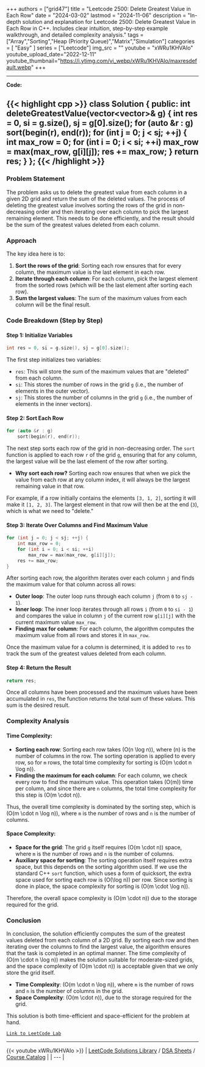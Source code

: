 
+++
authors = ["grid47"]
title = "Leetcode 2500: Delete Greatest Value in Each Row"
date = "2024-03-02"
lastmod = "2024-11-06"
description = "In-depth solution and explanation for Leetcode 2500: Delete Greatest Value in Each Row in C++. Includes clear intuition, step-by-step example walkthrough, and detailed complexity analysis."
tags = ["Array","Sorting","Heap (Priority Queue)","Matrix","Simulation"]
categories = [
    "Easy"
]
series = ["Leetcode"]
img_src = ""
youtube = "xWRu1KHVAIo"
youtube_upload_date="2022-12-11"
youtube_thumbnail="https://i.ytimg.com/vi_webp/xWRu1KHVAIo/maxresdefault.webp"
+++



---
**Code:**

{{< highlight cpp >}}
class Solution {
public:
  int deleteGreatestValue(vector<vector<int>>& g) {
      int res = 0, si = g.size(), sj = g[0].size();
      for (auto &r : g)
          sort(begin(r), end(r));
      for (int j = 0; j < sj; ++j) {
          int max_row = 0;
          for (int i = 0; i < si; ++i) 
              max_row = max(max_row, g[i][j]);
          res += max_row;
      }
      return res;
  }
};
{{< /highlight >}}
---

### Problem Statement

The problem asks us to delete the greatest value from each column in a given 2D grid and return the sum of the deleted values. The process of deleting the greatest value involves sorting the rows of the grid in non-decreasing order and then iterating over each column to pick the largest remaining element. This needs to be done efficiently, and the result should be the sum of the greatest values deleted from each column.

### Approach

The key idea here is to:
1. **Sort the rows of the grid**: Sorting each row ensures that for every column, the maximum value is the last element in each row.
2. **Iterate through each column**: For each column, pick the largest element from the sorted rows (which will be the last element after sorting each row).
3. **Sum the largest values**: The sum of the maximum values from each column will be the final result.

### Code Breakdown (Step by Step)

#### Step 1: Initialize Variables

```cpp
int res = 0, si = g.size(), sj = g[0].size();
```

The first step initializes two variables:
- `res`: This will store the sum of the maximum values that are "deleted" from each column.
- `si`: This stores the number of rows in the grid `g` (i.e., the number of elements in the outer vector).
- `sj`: This stores the number of columns in the grid `g` (i.e., the number of elements in the inner vectors).

#### Step 2: Sort Each Row

```cpp
for (auto &r : g)
    sort(begin(r), end(r));
```

The next step sorts each row of the grid in non-decreasing order. The `sort` function is applied to each row `r` of the grid `g`, ensuring that for any column, the largest value will be the last element of the row after sorting.

- **Why sort each row?** Sorting each row ensures that when we pick the value from each row at any column index, it will always be the largest remaining value in that row.
  
For example, if a row initially contains the elements `[3, 1, 2]`, sorting it will make it `[1, 2, 3]`. The largest element in that row will then be at the end (`3`), which is what we need to "delete."

#### Step 3: Iterate Over Columns and Find Maximum Value

```cpp
for (int j = 0; j < sj; ++j) {
    int max_row = 0;
    for (int i = 0; i < si; ++i) 
        max_row = max(max_row, g[i][j]);
    res += max_row;
}
```

After sorting each row, the algorithm iterates over each column `j` and finds the maximum value for that column across all rows:

- **Outer loop**: The outer loop runs through each column `j` (from `0` to `sj - 1`).
- **Inner loop**: The inner loop iterates through all rows `i` (from `0` to `si - 1`) and compares the value in column `j` of the current row `g[i][j]` with the current maximum value `max_row`.
- **Finding max for column**: For each column, the algorithm computes the maximum value from all rows and stores it in `max_row`.

Once the maximum value for a column is determined, it is added to `res` to track the sum of the greatest values deleted from each column.

#### Step 4: Return the Result

```cpp
return res;
```

Once all columns have been processed and the maximum values have been accumulated in `res`, the function returns the total sum of these values. This sum is the desired result.

### Complexity Analysis

#### Time Complexity:

- **Sorting each row**: Sorting each row takes \(O(n \log n)\), where \(n\) is the number of columns in the row. The sorting operation is applied to every row, so for `m` rows, the total time complexity for sorting is \(O(m \cdot n \log n)\).
- **Finding the maximum for each column**: For each column, we check every row to find the maximum value. This operation takes \(O(m)\) time per column, and since there are `n` columns, the total time complexity for this step is \(O(m \cdot n)\).

Thus, the overall time complexity is dominated by the sorting step, which is \(O(m \cdot n \log n)\), where `m` is the number of rows and `n` is the number of columns.

#### Space Complexity:

- **Space for the grid**: The grid `g` itself requires \(O(m \cdot n)\) space, where `m` is the number of rows and `n` is the number of columns.
- **Auxiliary space for sorting**: The sorting operation itself requires extra space, but this depends on the sorting algorithm used. If we use the standard C++ `sort` function, which uses a form of quicksort, the extra space used for sorting each row is \(O(\log n)\) per row. Since sorting is done in place, the space complexity for sorting is \(O(m \cdot \log n)\).

Therefore, the overall space complexity is \(O(m \cdot n)\) due to the storage required for the grid.

### Conclusion

In conclusion, the solution efficiently computes the sum of the greatest values deleted from each column of a 2D grid. By sorting each row and then iterating over the columns to find the largest value, the algorithm ensures that the task is completed in an optimal manner. The time complexity of \(O(m \cdot n \log n)\) makes the solution suitable for moderate-sized grids, and the space complexity of \(O(m \cdot n)\) is acceptable given that we only store the grid itself.

- **Time Complexity**: \(O(m \cdot n \log n)\), where `m` is the number of rows and `n` is the number of columns in the grid.
- **Space Complexity**: \(O(m \cdot n)\), due to the storage required for the grid.

This solution is both time-efficient and space-efficient for the problem at hand.

[`Link to LeetCode Lab`](https://leetcode.com/problems/delete-greatest-value-in-each-row/description/)

---
{{< youtube xWRu1KHVAIo >}}
| [LeetCode Solutions Library](https://grid47.xyz/leetcode/) / [DSA Sheets](https://grid47.xyz/sheets/) / [Course Catalog](https://grid47.xyz/courses/) |
| --- |
